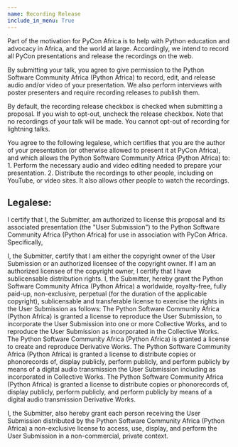```yaml
---
name: Recording Release
include_in_menu: True
---
```



Part of the motivation for PyCon Africa is to help with Python education and advocacy in Africa, and the world at large. Accordingly, we intend to record all PyCon presentations and release the recordings on the web.

By submitting your talk, you agree to give permission to the Python Software Community Africa (Python Africa) to record, edit, and release audio and/or video of your presentation. We also perform interviews with poster presenters and require recording releases to publish them.

By default, the recording release checkbox is checked when submitting a proposal. If you wish to opt-out, uncheck the release checkbox. Note that no recordings of your talk will be made. You cannot opt-out of recording for lightning talks.

You agree to the following legalese, which certifies that you are the author of your presentation (or otherwise allowed to present it at PyCon Africa), and which allows the Python Software Community Africa (Python Africa) to: 1. Perform the necessary audio and video editing needed to prepare your presentation. 2. Distribute the recordings to other people, including on YouTube, or video sites. It also allows other people to watch the recordings.

## Legalese:
I certify that I, the Submitter, am authorized to license this proposal and its associated presentation (the "User Submission") to the Python Software Community Africa (Python Africa) for use in association with PyCon Africa. Specifically,

I, the Submitter, certify that I am either the copyright owner of the User Submission or an authorized licensee of the copyright owner. If I am an authorized licensee of the copyright owner, I certify that I have sublicensable distribution rights.
I, the Submitter, hereby grant the Python Software Community Africa (Python Africa) a worldwide, royalty-free, fully paid-up, non-exclusive, perpetual (for the duration of the applicable copyright), sublicensable and transferable license to exercise the rights in the User Submission as follows:
The Python Software Community Africa (Python Africa) is granted a license to reproduce the User Submission, to incorporate the User Submission into one or more Collective Works, and to reproduce the User Submission as incorporated in the Collective Works.
The Python Software Community Africa (Python Africa) is granted a license to create and reproduce Derivative Works.
The Python Software Community Africa (Python Africa) is granted a license to distribute copies or phonorecords of, display publicly, perform publicly, and perform publicly by means of a digital audio transmission the User Submission including as incorporated in Collective Works.
The Python Software Community Africa (Python Africa) is granted a license to distribute copies or phonorecords of, display publicly, perform publicly, and perform publicly by means of a digital audio transmission Derivative Works.

I, the Submitter, also hereby grant each person receiving the User Submission distributed by the Python Software Community Africa (Python Africa) a non-exclusive license to access, use, display, and perform the User Submission in a non-commercial, private context.
